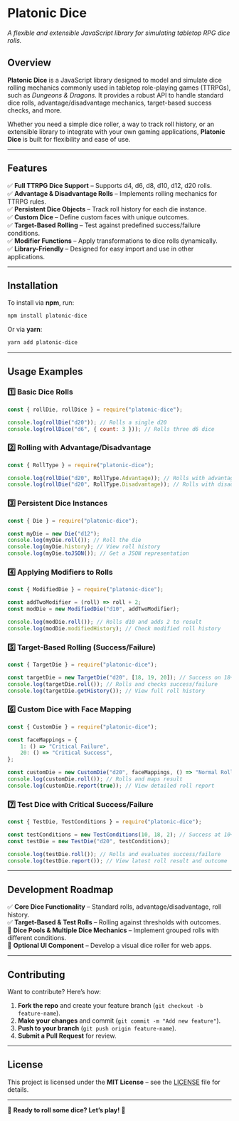 # Platonic Dice

_A flexible and extensible JavaScript library for simulating tabletop RPG dice rolls._

## Overview

**Platonic Dice** is a JavaScript library designed to model and simulate dice rolling mechanics commonly used in tabletop role-playing games (TTRPGs), such as _Dungeons & Dragons_. It provides a robust API to handle standard dice rolls, advantage/disadvantage mechanics, target-based success checks, and more.

Whether you need a simple dice roller, a way to track roll history, or an extensible library to integrate with your own gaming applications, **Platonic Dice** is built for flexibility and ease of use.

---

## Features

✅ **Full TTRPG Dice Support** – Supports d4, d6, d8, d10, d12, d20 rolls.  
✅ **Advantage & Disadvantage Rolls** – Implements rolling mechanics for TTRPG rules.  
✅ **Persistent Dice Objects** – Track roll history for each die instance.  
✅ **Custom Dice** – Define custom faces with unique outcomes.  
✅ **Target-Based Rolling** – Test against predefined success/failure conditions.  
✅ **Modifier Functions** – Apply transformations to dice rolls dynamically.  
✅ **Library-Friendly** – Designed for easy import and use in other applications.

---

## Installation

To install via **npm**, run:

```bash
npm install platonic-dice
```

Or via **yarn**:

```bash
yarn add platonic-dice
```

---

## Usage Examples

### 1️⃣ Basic Dice Rolls

```javascript
const { rollDie, rollDice } = require("platonic-dice");

console.log(rollDie("d20")); // Rolls a single d20
console.log(rollDice("d6", { count: 3 })); // Rolls three d6 dice
```

### 2️⃣ Rolling with Advantage/Disadvantage

```javascript
const { RollType } = require("platonic-dice");

console.log(rollDie("d20", RollType.Advantage)); // Rolls with advantage
console.log(rollDie("d20", RollType.Disadvantage)); // Rolls with disadvantage
```

### 3️⃣ Persistent Dice Instances

```javascript
const { Die } = require("platonic-dice");

const myDie = new Die("d12");
console.log(myDie.roll()); // Roll the die
console.log(myDie.history); // View roll history
console.log(myDie.toJSON()); // Get a JSON representation
```

### 4️⃣ Applying Modifiers to Rolls

```javascript
const { ModifiedDie } = require("platonic-dice");

const addTwoModifier = (roll) => roll + 2;
const modDie = new ModifiedDie("d10", addTwoModifier);

console.log(modDie.roll()); // Rolls d10 and adds 2 to result
console.log(modDie.modifiedHistory); // Check modified roll history
```

### 5️⃣ Target-Based Rolling (Success/Failure)

```javascript
const { TargetDie } = require("platonic-dice");

const targetDie = new TargetDie("d20", [18, 19, 20]); // Success on 18+
console.log(targetDie.roll()); // Rolls and checks success/failure
console.log(targetDie.getHistory()); // View full roll history
```

### 6️⃣ Custom Dice with Face Mapping

```javascript
const { CustomDie } = require("platonic-dice");

const faceMappings = {
    1: () => "Critical Failure",
    20: () => "Critical Success",
};

const customDie = new CustomDie("d20", faceMappings, () => "Normal Roll");
console.log(customDie.roll()); // Rolls and maps result
console.log(customDie.report(true)); // View detailed roll report
```

### 7️⃣ Test Dice with Critical Success/Failure

```javascript
const { TestDie, TestConditions } = require("platonic-dice");

const testConditions = new TestConditions(10, 18, 2); // Success at 10+, Crit at 18+, Fail at 2-
const testDie = new TestDie("d20", testConditions);

console.log(testDie.roll()); // Rolls and evaluates success/failure
console.log(testDie.report()); // View latest roll result and outcome
```

---

## Development Roadmap

✅ **Core Dice Functionality** – Standard rolls, advantage/disadvantage, roll history.  
✅ **Target-Based & Test Rolls** – Rolling against thresholds with outcomes.  
🔲 **Dice Pools & Multiple Dice Mechanics** – Implement grouped rolls with different conditions.  
🔲 **Optional UI Component** – Develop a visual dice roller for web apps.

---

## Contributing

Want to contribute? Here’s how:

1. **Fork the repo** and create your feature branch (`git checkout -b feature-name`).
2. **Make your changes** and commit (`git commit -m "Add new feature"`).
3. **Push to your branch** (`git push origin feature-name`).
4. **Submit a Pull Request** for review.

---

## License

This project is licensed under the **MIT License** – see the [LICENSE](https://github.com/sjs2k20/platonic-dice/blob/main/LICENSE) file for details.

---

🚀 **Ready to roll some dice? Let’s play!** 🎲
